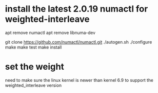 # install the latest 2.0.19 numactl for weighted-interleave

apt remove numactl
apt remove libnuma-dev

git clone https://github.com/numactl/numactl.git
./autogen.sh
./configure
make 
make test
make install

# set the weight

need to make sure the linux kernel is newer than kernel 6.9 to support the weighted_interleave version

<!-- rm -rf /sys/kernel/mm/mempolicy/weighted_interleave/
mkdir -p /sys/kernel/mm/mempolicy/weighted_interleave/
echo 1 > /sys/kernel/mm/mempolicy/weighted_interleave/node0 -->

